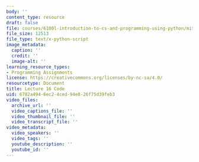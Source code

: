 ```yaml
---
body: ''
content_type: resource
draft: false
file: courses/6100l-introduction-to-cs-and-programming-using-python/mit6_100l_f22_lec16_code.py
file_size: 12513
file_type: text/x-python-script
image_metadata:
  caption: ''
  credit: ''
  image-alt: ''
learning_resource_types:
- Programming Assignments
license: https://creativecommons.org/licenses/by-nc-sa/4.0/
resourcetype: Document
title: Lecture 16 Code
uid: 6782a494-6ec2-4ced-94e8-26f75d39feb3
video_files:
  archive_url: ''
  video_captions_file: ''
  video_thumbnail_file: ''
  video_transcript_file: ''
video_metadata:
  video_speakers: ''
  video_tags: ''
  youtube_description: ''
  youtube_id: ''
---
```


